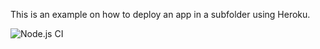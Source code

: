 This is an example on how to deploy an app in a subfolder using Heroku.

![Node.js CI](https://github.com/bklingen-calpoly/csc307-react-with-ci-cd/actions/workflows/node.js.yml/badge.svg)
